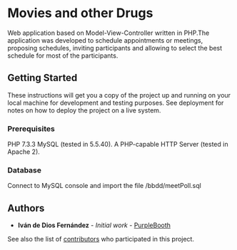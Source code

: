 # Movies and other Drugs

Web application based on Model-View-Controller written in PHP.The application was developed to schedule appointments or meetings, proposing schedules, inviting participants and allowing to select the best schedule for most of the participants.

## Getting Started

These instructions will get you a copy of the project up and running on your local machine for development and testing purposes. See deployment for notes on how to deploy the project on a live system.

### Prerequisites

PHP 7.3.3
MySQL (tested in 5.5.40).
A PHP-capable HTTP Server (tested in Apache 2).

### Database

Connect to MySQL console and import the file /bbdd/meetPoll.sql


## Authors

* **Iván de Dios Fernández** - *Initial work* - [PurpleBooth](https://github.com/PurpleBooth)

See also the list of [contributors](https://github.com/ivanddios/meetPoll/contributors) who participated in this project.

